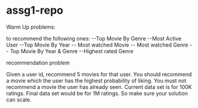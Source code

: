 # assg1-repo

Warm Up problems: 

to recommend the following ones:
--Top Movie By Genre
--Most Active User
--Top Movie By Year
-- Most watched Movie
-- Most watched Genre
-- Top Movie By Year & Genre
--Highest rated Genre

recommendation problem

Given a user id, recommend 5 movies for that user. You should recommend a movie which the user has the highest probability of liking. You must not recommend a movie the user has already seen. Current data set is for 100K ratings. Final data set would be for 1M ratings. So make sure your solution can scale.
